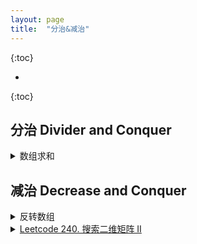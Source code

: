 ```yaml
---
layout: page
title:  "分治&减治"
---
```

<script type="text/x-mathjax-config">
MathJax.Hub.Config({
  tex2jax: {
    inlineMath: [['$','$'], ['\\(','\\)']],
    processEscapes: true
  }
});
</script>
<script src="https://cdnjs.cloudflare.com/ajax/libs/mathjax/2.7.0/MathJax.js?config=TeX-AMS-MML_HTMLorMML" type="text/javascript"></script>


{:toc}

* 
{:toc}



<style>
table {
  border-collapse: collapse;
  border: 1px solid black;
  margin: 0 auto;
} 

th,td {
  border: 1px solid black;
  text-align: center;
  padding: 20px;
}

table.a {
  table-layout: auto;
  width: 180px;  
}

table.b {
  table-layout: fixed;
  width: 600px;  
}

table.c {
  table-layout: auto;
  width: 100%;  
}

table.d {
  table-layout: fixed;
  width: 100%;  
}
</style>


## 分治 Divider and Conquer
<details>
  <summary>数组求和</summary>
  {% highlight C++ %}
  int sum(int A[], int lo, int hi) {
      if (lo == hi) { return A[lo]; }
      int mi = (lo + hi) >> 1;
      return sum(A, lo, mi) + sum(A, mi+1, hi);
  }
  {% endhighlight %}
  <summary>时间复杂度分析</summary>
  $$
  \begin{aligned}
  T(n) &= 2T(\frac{n}{2}) \\
  &= 2 \cdot 2 T(\frac{n}{4}) \\
  &= 2^{\log_{2}n} \cdot T(1) \\
  &= n
  \end{aligned}
  $$
</details>

## 减治 Decrease and Conquer
<details>
  <summary>反转数组</summary>
  {% highlight C++ %}
  void reverse(int *A, int lo, int hi)
  {
      if (lo < hi) {
          swap(A[lo], A[hi]);
          reverse(A, lo+1, hi-1);
      }
  }
  {% endhighlight %}
</details>

<details>
  <summary><a href="https://leetcode-cn.com/problems/search-a-2d-matrix-ii/">Leetcode 240. 搜索二维矩阵 II</a></summary>
  {% highlight C++ %}
  /*
  1   4   7
  2   5   8
  3   6   9
  find(5) = true
  */
  class Solution {
  public:
      bool searchMatrix(vector<vector<int>>& matrix, int target) {
          int nRow = (int)matrix.size();
          if (nRow == 0) { return false; }
          int nCol = (int)matrix[0].size();
          if (nCol == 0) { return false; }
          int row = nRow - 1, col = 0;
          while (row >= 0 && col < nCol) {
              if (matrix[row][col] == target) { return true; }
              else if (matrix[row][col] > target) { row--; }
              else { col++; }
          }
          return false;
      }
  };
  {% endhighlight %}
</details>
